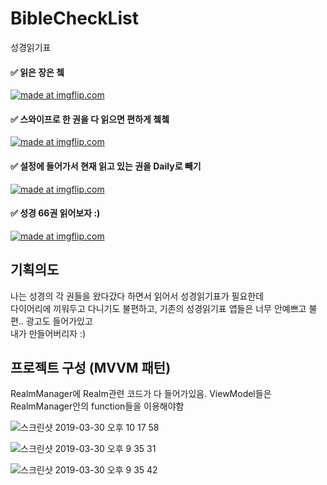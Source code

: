 # BibleCheckList
성경읽기표 



#### ✅ 읽은 장은 쳌
<a href="https://imgflip.com/gif/2n5u4o"><img src="https://i.imgflip.com/2n5u4o.gif" title="made at imgflip.com"/></a>







#### ✅ 스와이프로 한 권을 다 읽으면 편하게 쳌쳌 
<a href="https://imgflip.com/gif/2n5tr4"><img src="https://i.imgflip.com/2n5tr4.gif" title="made at imgflip.com"/></a> 


#### ✅ 설정에 들어가서 현재 읽고 있는 권을 Daily로 빼기  
<a href="https://imgflip.com/gif/2wnkuh"><img src="https://i.imgflip.com/2wnkuh.gif" title="made at imgflip.com"/></a>


#### ✅ 성경 66권 읽어보자 :) 
<a href="https://imgflip.com/gif/2n5uho"><img src="https://i.imgflip.com/2n5uho.gif" title="made at imgflip.com"/></a>




## 기획의도
나는 성경의 각 권들을 왔다갔다 하면서 읽어서 성경읽기표가 필요한데  
다이어리에 끼워두고 다니기도 불편하고, 기존의 성경읽기표 앱들은 너무 안예쁘고 불편.. 광고도 들어가있고  
내가 만들어버리자 :)  

## 프로젝트 구성 (MVVM 패턴)

RealmManager에 Realm관련 코드가 다 들어가있음. ViewModel들은 RealmManager안의 function들을 이용해야함

![스크린샷 2019-03-30 오후 10 17 58](https://user-images.githubusercontent.com/9502063/55276682-c67f8d00-5339-11e9-8092-1e717b097d42.png)



![스크린샷 2019-03-30 오후 9 35 31](https://user-images.githubusercontent.com/9502063/55276291-a948bf80-5335-11e9-8ee0-a122dd2e0009.png)



![스크린샷 2019-03-30 오후 9 35 42](https://user-images.githubusercontent.com/9502063/55276317-ea40d400-5335-11e9-8ce2-898c73b949e7.png)





